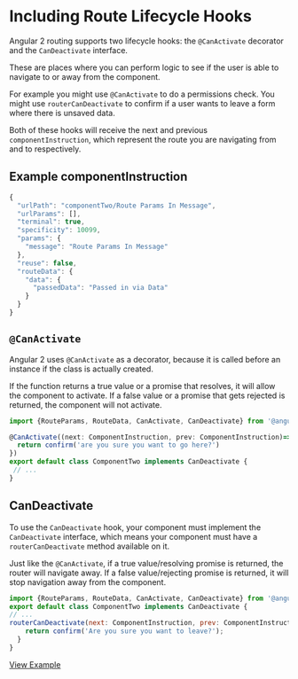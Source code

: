 # Including Route Lifecycle Hooks

Angular 2 routing supports two lifecycle hooks: the `@CanActivate` decorator
and the `CanDeactivate` interface.

These are places where you can perform logic to see if the user is able to navigate to or away from the component.

For example you might use `@CanActivate` to do a permissions check. 
You might use `routerCanDeactivate` to confirm if a user wants to leave a form where there is unsaved data.

Both of these hooks will receive the next and previous `componentInstruction`,
which represent the route you are navigating from and to respectively.

## Example componentInstruction

```javascript
{
  "urlPath": "componentTwo/Route Params In Message",
  "urlParams": [],
  "terminal": true,
  "specificity": 10099,
  "params": {
    "message": "Route Params In Message"
  },
  "reuse": false,
  "routeData": {
    "data": {
      "passedData": "Passed in via Data"
    }
  }
}
```
## `@CanActivate`

Angular 2 uses `@CanActivate` as a decorator, because it is called before an instance if the class is actually created.

If the function returns a true value or a promise that resolves, it will allow the component to activate.
If a false value or a promise that gets rejected is returned, the component will not activate.

```javascript
import {RouteParams, RouteData, CanActivate, CanDeactivate} from '@angular/router-deprecated';

@CanActivate((next: ComponentInstruction, prev: ComponentInstruction)=>{
  return confirm('are you sure you want to go here?')
})
export default class ComponentTwo implements CanDeactivate {
 // ...
}
```

## CanDeactivate

To use the `CanDeactivate` hook, your component must implement the `CanDeactivate` interface, which means your component must have a `routerCanDeactivate` method available on it.

Just like the `@CanActivate`, if a true value/resolving promise is returned, the router will navigate away.
If a false value/rejecting promise is returned, it will stop navigation away from the component.

```javascript
import {RouteParams, RouteData, CanActivate, CanDeactivate} from '@angular/router-deprecated';
export default class ComponentTwo implements CanDeactivate {
// ...
routerCanDeactivate(next: ComponentInstruction, prev: ComponentInstruction) {
    return confirm('Are you sure you want to leave?');
  }
}
```
[View Example](https://plnkr.co/edit/rPNmG5w18h7sJNeUQW2D?p=preview)
